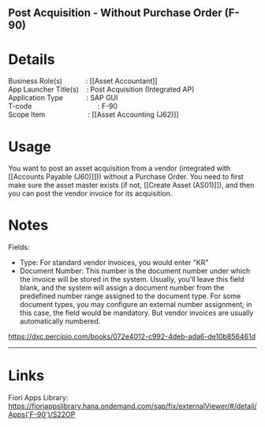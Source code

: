 Post Acquisition - Without Purchase Order (F-90)
---
# Details
Business Role(s) &nbsp;&nbsp;&nbsp;&nbsp;&nbsp;&nbsp;&nbsp;&nbsp;&nbsp;&nbsp;&nbsp;:  [[Asset Accountant]]<br />
App Launcher Title(s) &nbsp;&nbsp;&nbsp;:  Post Acquisition (Integrated AP)<br />
Application Type &nbsp;&nbsp;&nbsp;&nbsp;&nbsp;&nbsp;&nbsp;&nbsp;&nbsp;&nbsp;&nbsp;:  SAP GUI <br />
T-code &nbsp;&nbsp;&nbsp;&nbsp;&nbsp;&nbsp;&nbsp;&nbsp;&nbsp;&nbsp;&nbsp;&nbsp;&nbsp;&nbsp;&nbsp;&nbsp;&nbsp;&nbsp;&nbsp;&nbsp;&nbsp;&nbsp;&nbsp;&nbsp;&nbsp;&nbsp;&nbsp;&nbsp;&nbsp;&nbsp;&nbsp;&nbsp;&nbsp;:  F-90  <br />
Scope Item &nbsp;&nbsp;&nbsp;&nbsp;&nbsp;&nbsp;&nbsp;&nbsp;&nbsp;&nbsp;&nbsp;&nbsp;&nbsp;&nbsp;&nbsp;&nbsp;&nbsp;&nbsp;&nbsp;&nbsp;&nbsp;:  [[Asset Accounting (J62)]]

# Usage
You want to post an asset acquisition from a vendor (integrated with [[Accounts Payable (J60)]])) without a Purchase Order. You need to first make sure the asset master exists (if not, [[Create Asset (AS01)]]), and then you can post the vendor invoice for its acquisition. 

# Notes
Fields:  
- Type: For standard vendor invoices, you would enter "KR"  
- Document Number: This number is the document number under which the invoice will be stored in the system. Usually, you'll leave this field blank, and the system will assign a document number from the predefined number range assigned to the document type. For some document types, you may configure an external number assignment; in this case, the field would be mandatory. But vendor invoices are usually automatically numbered.

https://dxc.percipio.com/books/072e4012-c992-4deb-ada6-de10b856461d


---
# Links
Fiori Apps Library: https://fioriappslibrary.hana.ondemand.com/sap/fix/externalViewer/#/detail/Apps('F-90')/S22OP